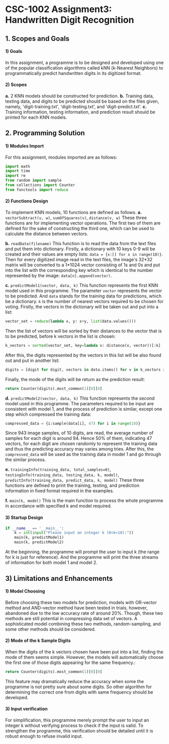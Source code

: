 # CSC-1002 Assignment3: Handwritten Digit Recognition 

## 1. Scopes and Goals
#### 1) Goals
In this assignment, a programme is to be designed and developed using one of the popular classification algorithms called kNN (k-Nearest Neighbors) to programmatically predict handwritten digits in its digitized format. 

#### 2) Scopes
**a.** 2 KNN models should be constructed for prediction.
**b.** Training data, testing data, and digits to be predicted should be based on the files given, namely, 'digit-training.txt', 'digit-testing.txt', and 'digit-predict.txt'.
**c.** Training information, testing information, and prediction result should be printed for each KNN models.


## 2. Programming Solution
#### 1) Modules Import
For this assignment, modules imported are as follows:
```Python
import math
import time
import re
from random import sample
from collections import Counter
from functools import reduce
```

#### 2) Functions Design
To implement KNN models, 10 functions are defined as follows.
**a.** `vectorSubtract(v, w)`, `sumOfSquares(v)`, `distance(v, w)`
These three functions are for implementing vector operations. The first two of them are defined for the sake of constructing the third one, which can be used to calculate the distance between vectors.

**b.** `readData(filename)`
This function is to read the data from the text files and put them into dictionary. Firstly, a dictionary with 10 keys 0-9 will be created and their values are empty lists: `data = {x:[] for x in range(10)}`. Then for every digitized image read in the text files, the image's 32\*32 matrix will be converted to a 1\*1024 vector consisting of 1s and 0s and put into the list with the corresponding key which is identical to the number represented by the image: `data[n].append(vector)`.

**c.** `predictModel1(vector, data, k)`
This function represents the first KNN model used in this programme. The parameter `vector` represents the vector to be predicted. And `data` stands for the training data for predictions, which be a dictionary. `k` is the number of nearest vectors required to be chosen for voting. Firstly, the vectors in the dictionary will be taken out and put into a list:
```Python
vector_set = reduce(lambda x, y: x+y, list(data.values()))
```
Then the list of vectors will be sorted by their distances to the vector that is to be predicted, before k vectors in the list is chosen:
```Python
k_vectors = sorted(vector_set, key=lambda x: distance(x, vector))[:k]
```
After this, the digits represented by the vectors in this list will be also found out and put in another list:
```Python
digits = [digit for digit, vectors in data.items() for v in k_vectors if v in vectors]
```
Finally, the mode of the digits will be return as the prediction result:
```Python
return Counter(digits).most_common(1)[0][0]
```

**d.** `predictModel2(vector, data, k)`
This function represents the second model used in this programme. The parameters required to be input are consistent with model 1, and the process of prediction is similar, except one step which compressed the training data:
```Python
compressed_data = {i:sample(data[i], 47) for i in range(10)}
```
Since 943 image samples, of 10 digits, are read, the average number of samples for each digit is around 94. Hence 50% of them, indicating 47 vectors, for each digit are chosen randomly to represent the training data and thus the predicting accuracy may varies among tries. After this, the `compressed_data` will be used as the training data in model 1 and go through the similar process. 

**e.** `trainingInfo(training_data, total_samples=0)`, `testingInfo(training_data, testing_data, k, model)`, `predictInfo(training_data, predict_data, k, model)`
These three functions are defined to print the training, testing, and prediction information in fixed format required in the examples.

**f.** `main(k, model)`
This is the main function to process the whole programme in accordance with specified k and model required.

#### 3) Startup Design
```Python
if __name__ == '__main__':
    k = int(input("Please input an integer k (0<k<10):"))
    main(k, predictModel1)
    main(k, predictModel2)
```
At the beginning, the programme will prompt the user to input k (the range for k is just for reference). And the programme will print the three streams of information for both model 1 and model 2.

## 3) Limitations and Enhancements
#### 1) Model Choosing
Before choosing these two models for prediction, models with OR-vector method and AND-vector method have been tested in trials, however, abandoned due to the low accuracy rate of around 20%. Though, these two methods are still potential in compressing data set of vectors. A sophisticated model combining these two methods, random-sampling, and some other methods should be considered.

#### 2) Mode of the k Sample Digits
When the digits of the k vectors chosen have been put into a list, finding the mode of them seems simple. However, the models will automatically choose the first one of those digits appearing for the same frequency.:
```Python
return Counter(digits).most_common(1)[0][0]
```
This feature may dramatically reduce the accuracy when some the programme is not pretty sure about some digits. So other algorithm for determining the correct one from digits with same frequency should be developed.

#### 3) Input verification
For simplification, this programme merely prompt the user to input an integer k without verifying process to check if the input is valid. To strengthen the programme, this verification should be detailed until it is robust enough to refuse invalid input.

